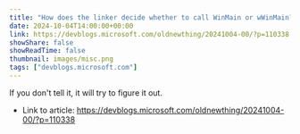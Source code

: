 ```yaml
---
title: "How does the linker decide whether to call WinMain or wWinMain?"
date: 2024-10-04T14:00:00+00:00
link: https://devblogs.microsoft.com/oldnewthing/20241004-00/?p=110338
showShare: false
showReadTime: false
thumbnail: images/misc.png
tags: ["devblogs.microsoft.com"]
---
```

If you don't tell it, it will try to figure it out.

- Link to article: https://devblogs.microsoft.com/oldnewthing/20241004-00/?p=110338
